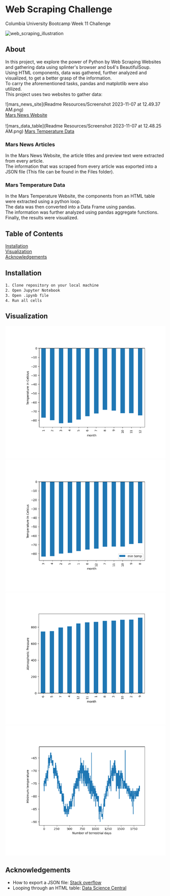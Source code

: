 # Web Scraping Challenge
Columbia University Bootcamp Week 11 Challenge <br/>


![web_scraping_illustration](https://scrape-it.cloud/assets/blog_img/web-scraping-with-python.png)




## About 
In this project, we explore the power of Python by Web Scraping Websites and gathering data using splinter's browser and bs4's BeautifulSoup. <br/>
Using HTML components, data was gathered, further analyzed and visualized, to get a better grasp of the information.<br/>
To carry the aforementioned tasks, pandas and matplotlib were also utilized. <br/>
This project uses two websites to gather data: <br/>

![mars_news_site](Readme Resources/Screenshot 2023-11-07 at 12.49.37 AM.png) <br/>
[Mars News Website](https://static.bc-edx.com/data/web/mars_news/index.html)<br/> <br/>
![mars_data_table](Readme Resources/Screenshot 2023-11-07 at 12.48.25 AM.png)
[Mars Temperature Data](https://static.bc-edx.com/data/web/mars_facts/temperature.html)<br/>
### Mars News Articles
In the Mars News Website, the article titles and preview text were extracted from every article. <br/>
The information that was scraped from every article was exported into a JSON file (This file can be found in the Files folder).<br/>

### Mars Temperature Data
In the Mars Temperature Website, the components from an HTML table were extracted using a python loop. <br/>
The data was then converted into a Data Frame using pandas. <br/>
The information was further analyzed using pandas aggregate functions. <br/>
Finally, the results were visualized. <br/>

## Table of Contents
[Installation](#installation)  
[Visualization](#visualization)   
[Acknowledgements](#acknowledgements)  



## Installation 
    1. Clone repository on your local machine
    2. Open Jupyter Notebook 
    3. Open .ipynb file
    4. Run all cells
  


## Visualization

![avg_min_temp](Files/avg_min_temp.png) <br/>
![avg_temp_sorte](Files/avg_temp_sorted.png)<br/>
![avg_pressure](Files/avg_pressure.png)<br/>
![temp_over_days](Files/temp_over_days.png) <br/>


## Acknowledgements

* How to export a JSON file: [Stack overflow](https://stackoverflow.com/questions/12309269/how-do-i-write-json-data-to-a-file) <br/>
* Looping through an HTML table: [Data Science Central](https://www.datasciencecentral.com/how-to-use-python-to-loop-through-html-tables-and-scrape-tabular-data/) <br/>

